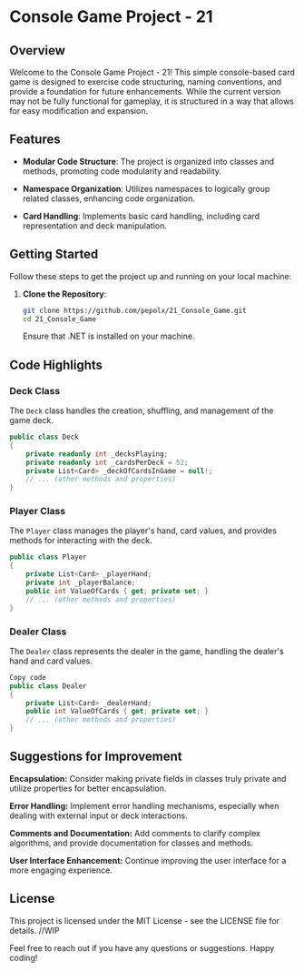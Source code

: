 # Console Game Project - 21

## Overview

Welcome to the Console Game Project - 21! This simple console-based card game is designed to exercise code structuring, naming conventions, and provide a foundation for future enhancements. While the current version may not be fully functional for gameplay, it is structured in a way that allows for easy modification and expansion.

## Features

- **Modular Code Structure**: The project is organized into classes and methods, promoting code modularity and readability.
  
- **Namespace Organization**: Utilizes namespaces to logically group related classes, enhancing code organization.

- **Card Handling**: Implements basic card handling, including card representation and deck manipulation.

## Getting Started

Follow these steps to get the project up and running on your local machine:

1. **Clone the Repository**:

    ```bash
    git clone https://github.com/pepolx/21_Console_Game.git
    cd 21_Console_Game
    ```

    Ensure that .NET is installed on your machine.

## Code Highlights

### Deck Class

The `Deck` class handles the creation, shuffling, and management of the game deck.

```csharp
public class Deck
{
    private readonly int _decksPlaying;
    private readonly int _cardsPerDeck = 52;
    private List<Card> _deckOfCardsInGame = null!;
    // ... (other methods and properties)
}
```

### Player Class

The `Player` class manages the player's hand, card values, and provides methods for interacting with the deck.

```csharp
public class Player
{
    private List<Card> _playerHand;
    private int _playerBalance;
    public int ValueOfCards { get; private set; }
    // ... (other methods and properties)
}
```

### Dealer Class

The `Dealer` class represents the dealer in the game, handling the dealer's hand and card values.

```csharp
Copy code
public class Dealer
{
    private List<Card> _dealerHand;
    public int ValueOfCards { get; private set; }
    // ... (other methods and properties)
}
```

## Suggestions for Improvement

**Encapsulation:** Consider making private fields in classes truly private and utilize properties for better encapsulation.

**Error Handling:** Implement error handling mechanisms, especially when dealing with external input or deck interactions.

**Comments and Documentation:** Add comments to clarify complex algorithms, and provide documentation for classes and methods.

**User Interface Enhancement:** Continue improving the user interface for a more engaging experience.


## License

This project is licensed under the MIT License - see the LICENSE file for details. //WIP



Feel free to reach out if you have any questions or suggestions. Happy coding!


